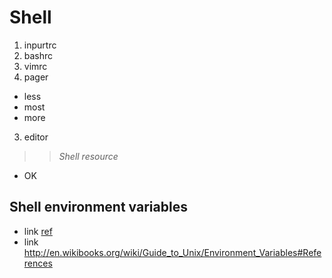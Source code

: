 Shell
=====

1. inpurtrc
2. bashrc
1. vimrc
2. pager
  * less
  * most
  * more
3. editor

>> *Shell resource*

+ OK

## Shell environment variables

* link
<a href="www.google.com"> ref </a>
* link http://en.wikibooks.org/wiki/Guide_to_Unix/Environment_Variables#References 

